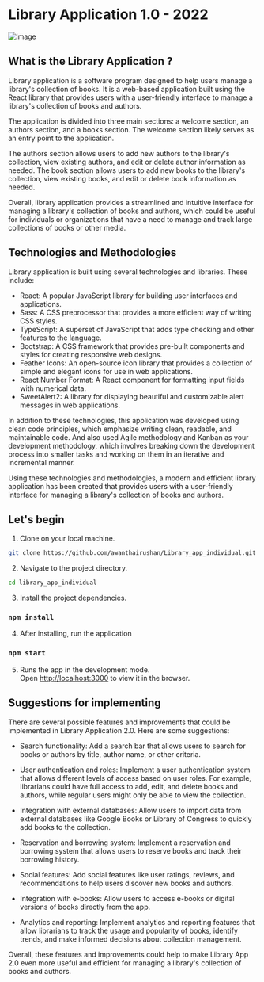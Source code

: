 # Library Application 1.0 - 2022
![image](https://github.com/awanthairushan/Library_app_individual/assets/67237098/a3506fb4-f35e-4028-a551-6ecae5a8ef72)

## What is the Library Application ?

Library application is a software program designed to help users manage a library's collection of books. It is a web-based application built using the React library that provides users with a user-friendly interface to manage a library's collection of books and authors.

The application is divided into three main sections: a welcome section, an authors section, and a books section. The welcome section likely serves as an entry point to the application.

The authors section allows users to add new authors to the library's collection, view existing authors, and edit or delete author information as needed. The book section allows users to add new books to the library's collection, view existing books, and edit or delete book information as needed.

Overall, library application provides a streamlined and intuitive interface for managing a library's collection of books and authors, which could be useful for individuals or organizations that have a need to manage and track large collections of books or other media.

## Technologies and Methodologies

Library application is built using several technologies and libraries. These include:

- React: A popular JavaScript library for building user interfaces and applications.
- Sass: A CSS preprocessor that provides a more efficient way of writing CSS styles.
- TypeScript: A superset of JavaScript that adds type checking and other features to the language.
- Bootstrap: A CSS framework that provides pre-built components and styles for creating responsive web designs.
- Feather Icons: An open-source icon library that provides a collection of simple and elegant icons for use in web applications.
- React Number Format: A React component for formatting input fields with numerical data.
- SweetAlert2: A library for displaying beautiful and customizable alert messages in web applications.

In addition to these technologies, this application was developed using clean code principles, which emphasize writing clean, readable, and maintainable code. And also used Agile methodology and Kanban as your development methodology, which involves breaking down the development process into smaller tasks and working on them in an iterative and incremental manner.

Using these technologies and methodologies, a modern and efficient library application has been created that provides users with a user-friendly interface for managing a library's collection of books and authors.

## Let's begin

1. Clone on your local machine.

```bash
git clone https://github.com/awanthairushan/Library_app_individual.git
```
2. Navigate to the project directory.
```bash
cd library_app_individual
```
3. Install the project dependencies.
### `npm install`

4. After installing, run the application
### `npm start`

5. Runs the app in the development mode.\
Open [http://localhost:3000](http://localhost:3000) to view it in the browser.

## Suggestions for implementing 

There are several possible features and improvements that could be implemented in Library Application 2.0. Here are some suggestions:

- Search functionality: Add a search bar that allows users to search for books or authors by title, author name, or other criteria.

- User authentication and roles: Implement a user authentication system that allows different levels of access based on user roles. For example, librarians could have full access to add, edit, and delete books and authors, while regular users might only be able to view the collection.

- Integration with external databases: Allow users to import data from external databases like Google Books or Library of Congress to quickly add books to the collection.

- Reservation and borrowing system: Implement a reservation and borrowing system that allows users to reserve books and track their borrowing history.

- Social features: Add social features like user ratings, reviews, and recommendations to help users discover new books and authors.

- Integration with e-books: Allow users to access e-books or digital versions of books directly from the app.

- Analytics and reporting: Implement analytics and reporting features that allow librarians to track the usage and popularity of books, identify trends, and make informed decisions about collection management.

Overall, these features and improvements could help to make Library App 2.0 even more useful and efficient for managing a library's collection of books and authors.